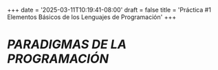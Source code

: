 +++ date = '2025-03-11T10:19:41-08:00' 
draft = false 
title = 'Práctica #1 Elementos Básicos de los Lenguajes de Programación' 
+++
# *PARADIGMAS DE LA PROGRAMACIÓN*